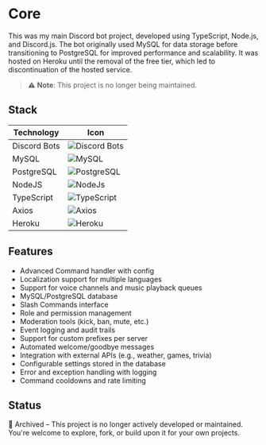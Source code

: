 # Core

This was my main Discord bot project, developed using TypeScript, Node.js, and Discord.js. The bot originally used MySQL for data storage before transitioning to PostgreSQL for improved performance and scalability. It was hosted on Heroku until the removal of the free tier, which led to discontinuation of the hosted service.

> ⚠️ **Note**: This project is no longer being maintained.

## Stack

| Technology   | Icon                                                                       |
| ------------ | -------------------------------------------------------------------------- |
| Discord Bots | ![Discord Bots](https://go-skill-icons.vercel.app/api/icons?i=discordbots) |
| MySQL        | ![MySQL](https://go-skill-icons.vercel.app/api/icons?i=mysql)              |
| PostgreSQL   | ![PostgreSQL](https://go-skill-icons.vercel.app/api/icons?i=postgres)      |
| NodeJS       | ![NodeJs](https://go-skill-icons.vercel.app/api/icons?i=nodejs)            |
| TypeScript   | ![TypeScript](https://go-skill-icons.vercel.app/api/icons?i=ts)            |
| Axios        | ![Axios](https://go-skill-icons.vercel.app/api/icons?i=axios)              |
| Heroku       | ![Heroku](https://go-skill-icons.vercel.app/api/icons?i=heroku)            |

## Features

- Advanced Command handler with config
- Localization support for multiple languages
- Support for voice channels and music playback queues
- MySQL/PostgreSQL database
- Slash Commands interface
- Role and permission management
- Moderation tools (kick, ban, mute, etc.)
- Event logging and audit trails
- Support for custom prefixes per server
- Automated welcome/goodbye messages
- Integration with external APIs (e.g., weather, games, trivia)
- Configurable settings stored in the database
- Error and exception handling with logging
- Command cooldowns and rate limiting

## Status

🚫 Archived – This project is no longer actively developed or maintained. You're welcome to explore, fork, or build upon it for your own projects.
